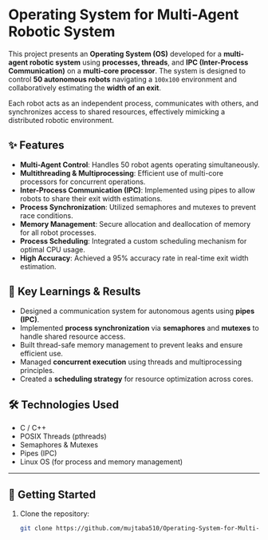 #  Operating System for Multi-Agent Robotic System

This project presents an **Operating System (OS)** developed for a **multi-agent robotic system** using **processes, threads**, and **IPC (Inter-Process Communication)** on a **multi-core processor**. The system is designed to control **50 autonomous robots** navigating a `100x100` environment and collaboratively estimating the **width of an exit**.

Each robot acts as an independent process, communicates with others, and synchronizes access to shared resources, effectively mimicking a distributed robotic environment.



## ✨ Features

-  **Multi-Agent Control**: Handles 50 robot agents operating simultaneously.
-  **Multithreading & Multiprocessing**: Efficient use of multi-core processors for concurrent operations.
-  **Inter-Process Communication (IPC)**: Implemented using pipes to allow robots to share their exit width estimations.
-  **Process Synchronization**: Utilized semaphores and mutexes to prevent race conditions.
-  **Memory Management**: Secure allocation and deallocation of memory for all robot processes.
-  **Process Scheduling**: Integrated a custom scheduling mechanism for optimal CPU usage.
-  **High Accuracy**: Achieved a 95% accuracy rate in real-time exit width estimation.



## 🧪 Key Learnings & Results

- Designed a communication system for autonomous agents using **pipes (IPC)**.
- Implemented **process synchronization** via **semaphores** and **mutexes** to handle shared resource access.
- Built thread-safe memory management to prevent leaks and ensure efficient use.
- Managed **concurrent execution** using threads and multiprocessing principles.
- Created a **scheduling strategy** for resource optimization across cores.



## 🛠️ Technologies Used

- C / C++
- POSIX Threads (pthreads)
- Semaphores & Mutexes
- Pipes (IPC)
- Linux OS (for process and memory management)

---

## 🚀 Getting Started

1. Clone the repository:
   ```bash
   git clone https://github.com/mujtaba510/Operating-System-for-Multi-Agent-Robotic-System.git

